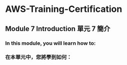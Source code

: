 # AWS-Training-Certification
## Module 7 Introduction 單元 7 簡介

### In this module, you will learn how to: 
### 在本單元中，您將學到如何：
```bash

```